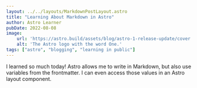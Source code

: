 ```yaml
---
layout: ../../layouts/MarkdownPostLayout.astro
title: "Learning About Markdown in Astro"
author: Astro Learner
pubDate: 2022-08-08
image:
    url: 'https://astro.build/assets/blog/astro-1-release-update/cover.jpeg' 
    alt: 'The Astro logo with the word One.'
tags: ["astro", "blogging", "learning in public"]
---
```


I learned so much today! Astro allows me to write in Markdown, but also use variables from the frontmatter. I can even access those values in an Astro layout component.
